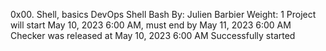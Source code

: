 0x00. Shell, basics
DevOps
Shell
Bash
 By: Julien Barbier
 Weight: 1
 Project will start May 10, 2023 6:00 AM, must end by May 11, 2023 6:00 AM
 Checker was released at May 10, 2023 6:00 AM
Successfully started

